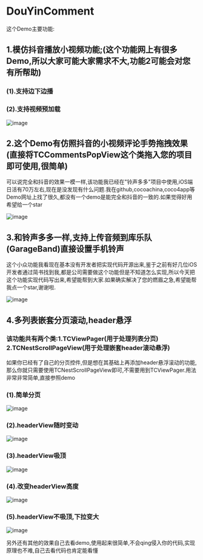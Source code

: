 # DouYinComment
这个Demo主要功能:
## 1.模仿抖音播放小视频功能;(这个功能网上有很多Demo,所以大家可能大家需求不大,功能2可能会对您有所帮助)
### (1).支持边下边播
### (2).支持视频预加载
![image](https://github.com/tangtiancheng/DouYinComment/blob/master/gif/smallVideoImage.gif)

## 2.这个Demo有仿照抖音的小视频评论手势拖拽效果(直接将TCCommentsPopView这个类拖入您的项目即可使用,很简单)
可以说完全和抖音的效果一模一样,该功能我已经在"铃声多多"项目中使用,iOS端日活有70万左右,现在是没发现有什么问题.我在github,cocoachina,coco4app等Demo网址上找了很久,都没有一个demo是能完全和抖音的一致的.如果觉得好用希望给一个star

![image](https://github.com/tangtiancheng/DouYinComment/blob/master/gif/comment.gif)

## 3.和铃声多多一样,支持上传音频到库乐队(GarageBand)直接设置手机铃声
这个小众功能我看现在基本没有开发者把实现代码开源出来,鉴于之前有好几位iOS开发者通过简书找到我,都是公司需要做这个功能但是不知道怎么实现,所以今天把这个功能实现代码写出来,希望能帮到大家.如果确实解决了您的燃眉之急,希望能帮我点一个star,谢谢啦.

![image](https://github.com/tangtiancheng/DouYinComment/blob/master/gif/GarageBandImage.gif)


## 4.多列表嵌套分页滚动,header悬浮
### 该功能共有两个类:1.TCViewPager(用于处理列表分页)  2.TCNestScrollPageView(用于处理嵌套header滚动悬浮)
如果你已经有了自己的分页控件,但是想在其基础上再添加header悬浮滚动的功能,那么你就只需要使用TCNestScrollPageView即可,不需要用到TCViewPager.用法非常非常简单,直接参照demo
### (1).简单分页
![image](https://github.com/tangtiancheng/DouYinComment/blob/master/gif/分页效果.gif)
### (2).headerView随时变动
![image](https://github.com/tangtiancheng/DouYinComment/blob/master/gif/headerView随时变动.gif)
### (3).headerView吸顶
![image](https://github.com/tangtiancheng/DouYinComment/blob/master/gif/headerView吸顶.gif)
### (4).改变headerView高度
![image](https://github.com/tangtiancheng/DouYinComment/blob/master/gif/改变headerView高度.gif)
### (5).headerView不吸顶,下拉变大
![image](https://github.com/tangtiancheng/DouYinComment/blob/master/gif/headerView不吸顶,下拉变大.gif)

另外还有其他的效果自己去看demo,使用起来很简单,不会qing侵入你的代码,实现原理也不难,自己去看代码也肯定能看懂
